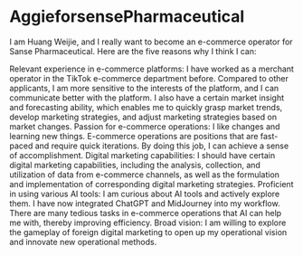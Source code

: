 # AggieforsensePharmaceutical
I am Huang Weijie, and I really want to become an e-commerce operator for Sanse Pharmaceutical. Here are the five reasons why I think I can:

Relevant experience in e-commerce platforms: I have worked as a merchant operator in the TikTok e-commerce department before. Compared to other applicants, I am more sensitive to the interests of the platform, and I can communicate better with the platform. I also have a certain market insight and forecasting ability, which enables me to quickly grasp market trends, develop marketing strategies, and adjust marketing strategies based on market changes.
Passion for e-commerce operations: I like changes and learning new things. E-commerce operations are positions that are fast-paced and require quick iterations. By doing this job, I can achieve a sense of accomplishment.
Digital marketing capabilities: I should have certain digital marketing capabilities, including the analysis, collection, and utilization of data from e-commerce channels, as well as the formulation and implementation of corresponding digital marketing strategies.
Proficient in using various AI tools: I am curious about AI tools and actively explore them. I have now integrated ChatGPT and MidJourney into my workflow. There are many tedious tasks in e-commerce operations that AI can help me with, thereby improving efficiency.
Broad vision: I am willing to explore the gameplay of foreign digital marketing to open up my operational vision and innovate new operational methods.

